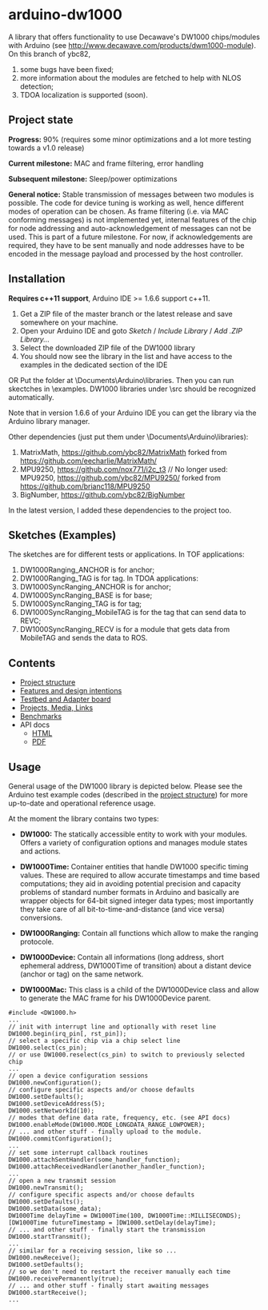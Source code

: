 # arduino-dw1000
A library that offers functionality to use Decawave's DW1000 chips/modules with Arduino
(see http://www.decawave.com/products/dwm1000-module).
On this branch of ybc82, 
1) some bugs have been fixed;
2) more information about the modules are fetched to help with NLOS detection;
3) TDOA localization is supported (soon).

Project state
-------------

**Progress:** 90% (requires some minor optimizations and a lot more testing towards a v1.0 release)

**Current milestone:** MAC and frame filtering, error handling

**Subsequent milestone:** Sleep/power optimizations

**General notice:** Stable transmission of messages between two modules is possible. The code for device tuning is working as well, hence different modes of operation can be chosen. As frame filtering (i.e. via MAC conforming messages) is not implemented yet, internal features of the chip for node addressing and auto-acknowledgement of messages can not be used. This is part of a future milestone. For now, if acknowledgements are required, they have to be sent manually and node addresses have to be encoded in the message payload and processed by the host controller.

Installation
------------

**Requires c++11 support**, Arduino IDE >= 1.6.6 support c++11.

 1. Get a ZIP file of the master branch or the latest release and save somewhere on your machine.
 2. Open your Arduino IDE and goto _Sketch_ / _Include Library_ / _Add .ZIP Library..._
 3. Select the downloaded ZIP file of the DW1000 library
 4. You should now see the library in the list and have access to the examples in the dedicated section of the IDE

OR
Put the folder at \Documents\Arduino\libraries. Then you can run skectches in \examples. DW1000 libraries under \src should be recognized automatically.

Note that in version 1.6.6 of your Arduino IDE you can get the library via the Arduino library manager.

Other dependencies (just put them under \Documents\Arduino\libraries):
 1. MatrixMath, https://github.com/ybc82/MatrixMath forked from https://github.com/eecharlie/MatrixMath/
 2. MPU9250, https://github.com/nox771/i2c_t3
// No longer used: MPU9250, https://github.com/ybc82/MPU9250/ forked from https://github.com/brianc118/MPU9250
 3. BigNumber, https://github.com/ybc82/BigNumber

In the latest version, I added these dependencies to the project too.

Sketches (Examples)
-------

The sketches are for different tests or applications.
In TOF applications:
1) DW1000Ranging_ANCHOR is for anchor;
2) DW1000Ranging_TAG is for tag.
In TDOA applications:
1) DW1000SyncRanging_ANCHOR is for anchor;
2) DW1000SyncRanging_BASE is for base;
3) DW1000SyncRanging_TAG is for tag;
4) DW1000SyncRanging_MobileTAG is for the tag that can send data to REVC;
5) DW1000SyncRanging_RECV is for a module that gets data from MobileTAG and sends the data to ROS.

Contents
--------

 * [Project structure](../../wiki/Project-structure)
 * [Features and design intentions](../../wiki/Features)
 * [Testbed and Adapter board](../../wiki/Testbed-and-Adapter-board)
 * [Projects, Media, Links](../../wiki/Projects)
 * [Benchmarks](../../wiki/Benchmarks)
 * API docs
   * [HTML](https://cdn.rawgit.com/thotro/arduino-dw1000/master/extras/doc/html/index.html)
   * [PDF](https://cdn.rawgit.com/thotro/arduino-dw1000/master/extras/doc/DW1000_Arduino_API_doc.pdf)

Usage
-----

General usage of the DW1000 library is depicted below. Please see the Arduino test example codes (described in the [project structure](../../wiki/Project-structure)) for more up-to-date and operational reference usage. 

At the moment the library contains two types:
 * **DW1000:** The statically accessible entity to work with your modules. Offers a variety of configuration options and manages module states and actions. 
 
 * **DW1000Time:** Container entities that handle DW1000 specific timing values. These are required to allow accurate timestamps and time based computations; they aid in avoiding potential precision and capacity problems of standard number formats in Arduino and basically are wrapper objects for 64-bit signed integer data types; most importantly they take care of all bit-to-time-and-distance (and vice versa) conversions.
 
 * **DW1000Ranging:** Contain all functions which allow to make the ranging protocole. 
 
 * **DW1000Device:** Contain all informations (long address, short ephemeral address, DW1000Time of transition)  about a distant device (anchor or tag) on the same network.
 
 * **DW1000Mac:** This class is a child of the DW1000Device class and allow to generate the MAC frame for his DW1000Device parent.
 

```Arduino
#include <DW1000.h>
...
// init with interrupt line and optionally with reset line
DW1000.begin(irq_pin[, rst_pin]);
// select a specific chip via a chip select line
DW1000.select(cs_pin);
// or use DW1000.reselect(cs_pin) to switch to previously selected chip
...
// open a device configuration sessions
DW1000.newConfiguration();
// configure specific aspects and/or choose defaults
DW1000.setDefaults();
DW1000.setDeviceAddress(5);
DW1000.setNetworkId(10);
// modes that define data rate, frequency, etc. (see API docs)
DW1000.enableMode(DW1000.MODE_LONGDATA_RANGE_LOWPOWER);
// ... and other stuff - finally upload to the module.
DW1000.commitConfiguration();
...
// set some interrupt callback routines
DW1000.attachSentHandler(some_handler_function);
DW1000.attachReceivedHandler(another_handler_function);
...
// open a new transmit session
DW1000.newTransmit();
// configure specific aspects and/or choose defaults
DW1000.setDefaults();
DW1000.setData(some_data);
DW1000Time delayTime = DW1000Time(100, DW1000Time::MILLISECONDS);
[DW1000Time futureTimestamp = ]DW1000.setDelay(delayTime);
// ... and other stuff - finally start the transmission
DW1000.startTransmit();
...
// similar for a receiving session, like so ...
DW1000.newReceive();
DW1000.setDefaults();
// so we don't need to restart the receiver manually each time
DW1000.receivePermanently(true);
// ... and other stuff - finally start awaiting messages
DW1000.startReceive();
...
```


